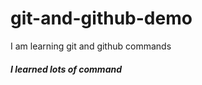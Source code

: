 # git-and-github-demo
I am learning git and github commands
<br>
<h5>I learned lots of command</h5>
